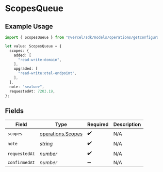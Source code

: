 # ScopesQueue

## Example Usage

```typescript
import { ScopesQueue } from "@vercel/sdk/models/operations/getconfigurations.js";

let value: ScopesQueue = {
  scopes: {
    added: [
      "read-write:domain",
    ],
    upgraded: [
      "read-write:otel-endpoint",
    ],
  },
  note: "<value>",
  requestedAt: 7203.19,
};
```

## Fields

| Field                                                  | Type                                                   | Required                                               | Description                                            |
| ------------------------------------------------------ | ------------------------------------------------------ | ------------------------------------------------------ | ------------------------------------------------------ |
| `scopes`                                               | [operations.Scopes](../../models/operations/scopes.md) | :heavy_check_mark:                                     | N/A                                                    |
| `note`                                                 | *string*                                               | :heavy_check_mark:                                     | N/A                                                    |
| `requestedAt`                                          | *number*                                               | :heavy_check_mark:                                     | N/A                                                    |
| `confirmedAt`                                          | *number*                                               | :heavy_minus_sign:                                     | N/A                                                    |